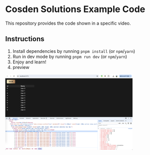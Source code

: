 # Cosden Solutions Example Code

This repository provides the code shown in a specific video.

## Instructions

1. Install dependencies by running `pnpm install` (or `npm`/`yarn`)
2. Run in dev mode by running `pnpm run dev` (or `npm`/`yarn`)
3. Enjoy and learn!
4. preview

<img src="./preview.png" width="80%" />

